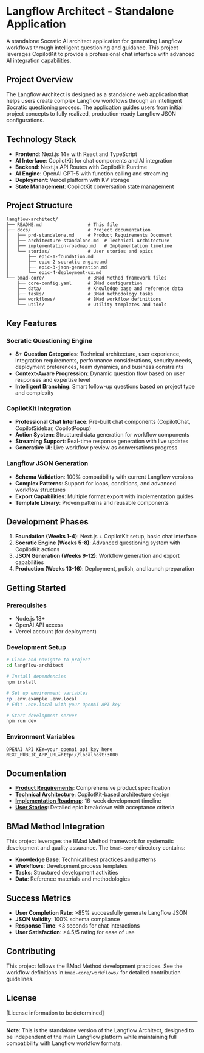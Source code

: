 # Langflow Architect - Standalone Application

A standalone Socratic AI architect application for generating Langflow workflows through intelligent questioning and guidance. This project leverages CopilotKit to provide a professional chat interface with advanced AI integration capabilities.

## Project Overview

The Langflow Architect is designed as a standalone web application that helps users create complex Langflow workflows through an intelligent Socratic questioning process. The application guides users from initial project concepts to fully realized, production-ready Langflow JSON configurations.

## Technology Stack

- **Frontend**: Next.js 14+ with React and TypeScript
- **AI Interface**: CopilotKit for chat components and AI integration
- **Backend**: Next.js API Routes with CopilotKit Runtime
- **AI Engine**: OpenAI GPT-5 with function calling and streaming
- **Deployment**: Vercel platform with KV storage
- **State Management**: CopilotKit conversation state management

## Project Structure

```
langflow-architect/
├── README.md                 # This file
├── docs/                     # Project documentation
│   ├── prd-standalone.md     # Product Requirements Document
│   ├── architecture-standalone.md  # Technical Architecture
│   ├── implementation-roadmap.md   # Implementation timeline
│   └── stories/              # User stories and epics
│       ├── epic-1-foundation.md
│       ├── epic-2-socratic-engine.md
│       ├── epic-3-json-generation.md
│       └── epic-4-deployment-ux.md
└── bmad-core/                # BMad Method framework files
    ├── core-config.yaml      # BMad configuration
    ├── data/                 # Knowledge base and reference data
    ├── tasks/                # BMad methodology tasks
    ├── workflows/            # BMad workflow definitions
    └── utils/                # Utility templates and tools
```

## Key Features

### Socratic Questioning Engine
- **8+ Question Categories**: Technical architecture, user experience, integration requirements, performance considerations, security needs, deployment preferences, team dynamics, and business constraints
- **Context-Aware Progression**: Dynamic question flow based on user responses and expertise level
- **Intelligent Branching**: Smart follow-up questions based on project type and complexity

### CopilotKit Integration
- **Professional Chat Interface**: Pre-built chat components (CopilotChat, CopilotSidebar, CopilotPopup)
- **Action System**: Structured data generation for workflow components
- **Streaming Support**: Real-time response generation with live updates
- **Generative UI**: Live workflow preview as conversations progress

### Langflow JSON Generation
- **Schema Validation**: 100% compatibility with current Langflow versions
- **Complex Patterns**: Support for loops, conditions, and advanced workflow structures
- **Export Capabilities**: Multiple format export with implementation guides
- **Template Library**: Proven patterns and reusable components

## Development Phases

1. **Foundation (Weeks 1-4)**: Next.js + CopilotKit setup, basic chat interface
2. **Socratic Engine (Weeks 5-8)**: Advanced questioning system with CopilotKit actions
3. **JSON Generation (Weeks 9-12)**: Workflow generation and export capabilities
4. **Production (Weeks 13-16)**: Deployment, polish, and launch preparation

## Getting Started

### Prerequisites
- Node.js 18+
- OpenAI API access
- Vercel account (for deployment)

### Development Setup
```bash
# Clone and navigate to project
cd langflow-architect

# Install dependencies
npm install

# Set up environment variables
cp .env.example .env.local
# Edit .env.local with your OpenAI API key

# Start development server
npm run dev
```

### Environment Variables
```env
OPENAI_API_KEY=your_openai_api_key_here
NEXT_PUBLIC_APP_URL=http://localhost:3000
```

## Documentation

- **[Product Requirements](./docs/prd-standalone.md)**: Comprehensive product specification
- **[Technical Architecture](./docs/architecture-standalone.md)**: CopilotKit-based architecture design
- **[Implementation Roadmap](./docs/implementation-roadmap.md)**: 16-week development timeline
- **[User Stories](./docs/stories/)**: Detailed epic breakdown with acceptance criteria

## BMad Method Integration

This project leverages the BMad Method framework for systematic development and quality assurance. The `bmad-core/` directory contains:

- **Knowledge Base**: Technical best practices and patterns
- **Workflows**: Development process templates
- **Tasks**: Structured development activities
- **Data**: Reference materials and methodologies

## Success Metrics

- **User Completion Rate**: >85% successfully generate Langflow JSON
- **JSON Validity**: 100% schema compliance
- **Response Time**: <3 seconds for chat interactions
- **User Satisfaction**: >4.5/5 rating for ease of use

## Contributing

This project follows the BMad Method development practices. See the workflow definitions in `bmad-core/workflows/` for detailed contribution guidelines.

## License

[License information to be determined]

---

**Note**: This is the standalone version of the Langflow Architect, designed to be independent of the main Langflow platform while maintaining full compatibility with Langflow workflow formats.

